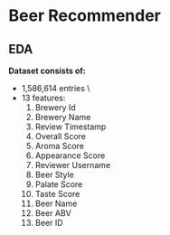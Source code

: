 # Beer Recommender

## EDA
**Dataset consists of:**

- 1,586,614 entries \
- 13 features: 
  1. Brewery Id
  2. Brewery Name
  3. Review Timestamp
  4. Overall Score
  5. Aroma Score
  6. Appearance Score
  7. Reviewer Username
  8. Beer Style
  9. Palate Score
  10. Taste Score
  11. Beer Name
  12. Beer ABV
  13. Beer ID
